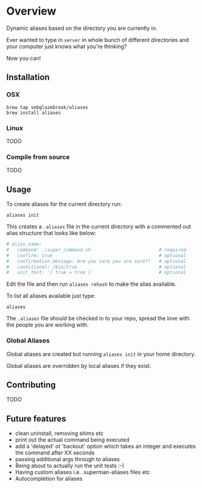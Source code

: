 # Overview

Dynamic aliases based on the directory you are currently in.

Ever wanted to type in `server` in whole bunch of different directories and your computer just knows what you're thinking?

Now you can!

## Installation

### OSX

```
brew tap sebglazebrook/aliases
brew install aliases
```

### Linux

TODO

### Compile from source

TODO

## Usage

To create aliases for the current directory run:

```
aliases init
```

This creates a `.aliases` file in the current directory with a commented out alias structure that looks like below:

```yaml
# alias_name:
#   command: ./super_command.sh                         # required
#   confirm: true                                       # optional
#   confirmation_message: Are you sure you are sure??   # optional
#   conditional: /bin/true                              # optional
#   unit_test: '[ true = true ]'                        # optional
```

Edit the file and then run `aliases rehash` to make the alias available.

To list all aliases available just type:

```
aliases
```

The `.aliases` file should be checked in to your repo, spread the love with the people you are working with.

### Global Aliases

Global aliases are created but running `aliases init` in your home directory.

Global aliases are overridden by local aliases if they exist.

## Contributing

TODO

## Future features

- clean uninstall, removing shims etc
- print out the actual command being executed
- add a 'delayed' ot 'backout' option which takes an integer and executes the command after XX seconds
- passing additional args through to aliases
- Being about to actually run the unit tests :-)
- Having custom aliases i.e. .superman-aliases files etc
- Autocompletion for aliases

